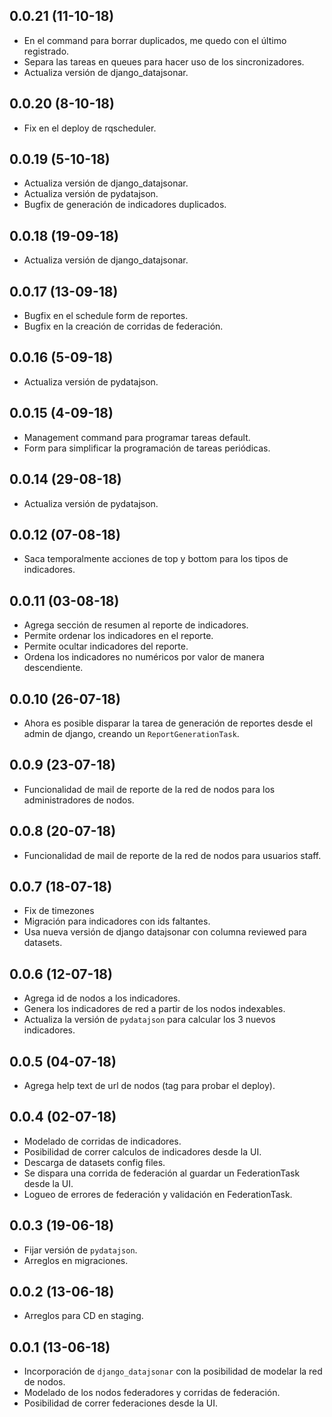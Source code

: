 0.0.21 (11-10-18)
-------------------

* En el command para borrar duplicados, me quedo con el último registrado.
* Separa las tareas en queues para hacer uso de los sincronizadores.
* Actualiza versión de django_datajsonar.


0.0.20 (8-10-18)
-------------------

* Fix en el deploy de rqscheduler. 


0.0.19 (5-10-18)
-------------------

* Actualiza versión de django_datajsonar. 
* Actualiza versión de pydatajson.
* Bugfix de generación de indicadores duplicados.


0.0.18 (19-09-18)
-------------------

* Actualiza versión de django_datajsonar.


0.0.17 (13-09-18)
-------------------

* Bugfix en el schedule form de reportes.
* Bugfix en la creación de corridas de federación. 


0.0.16 (5-09-18)
-------------------

* Actualiza versión de pydatajson.


0.0.15 (4-09-18)
-------------------

* Management command para programar tareas default.
* Form para simplificar la programación de tareas periódicas.


0.0.14 (29-08-18)
-------------------

* Actualiza versión de pydatajson.


0.0.12 (07-08-18)
-------------------

* Saca temporalmente acciones de top y bottom para los tipos de indicadores.


0.0.11 (03-08-18)
-------------------

* Agrega sección de resumen al reporte de indicadores.
* Permite ordenar los indicadores en el reporte.
* Permite ocultar indicadores del reporte.
* Ordena los indicadores no numéricos por valor de manera descendiente.


0.0.10 (26-07-18)
-------------------

* Ahora es posible disparar la tarea de generación de reportes desde el admin de django, creando un `ReportGenerationTask`.


0.0.9 (23-07-18)
-------------------

* Funcionalidad de mail de reporte de la red de nodos para los administradores de nodos.


0.0.8 (20-07-18)
-------------------

* Funcionalidad de mail de reporte de la red de nodos para usuarios staff.


0.0.7 (18-07-18)
-------------------

* Fix de timezones
* Migración para indicadores con ids faltantes.
* Usa nueva versión de django datajsonar con columna reviewed para datasets.


0.0.6 (12-07-18)
-------------------

* Agrega id de nodos a los indicadores.
* Genera los indicadores de red a partir de los nodos indexables.
* Actualiza la versión de `pydatajson` para calcular los 3 nuevos indicadores. 


0.0.5 (04-07-18)
-------------------

* Agrega help text de url de nodos (tag para probar el deploy).


0.0.4 (02-07-18)
-------------------

* Modelado de corridas de indicadores.
* Posibilidad de correr calculos de indicadores desde la UI.
* Descarga de datasets config files.
* Se dispara una corrida de federación al guardar un FederationTask desde la UI.
* Logueo de errores de federación y validación en FederationTask.


0.0.3 (19-06-18)
------------------

* Fijar versión de `pydatajson`.
* Arreglos en migraciones.


0.0.2 (13-06-18)
-------------------

* Arreglos para CD en staging. 


0.0.1 (13-06-18)
-------------------

* Incorporación de `django_datajsonar` con la posibilidad de modelar la red de nodos.
* Modelado de los nodos federadores y corridas de federación.
* Posibilidad de correr federaciones desde la UI.